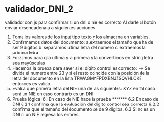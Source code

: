# validador_DNI_2
validador con js para confirmar si un dni  o nie es correcto
Al darle al botón enviar desencadenara a siguientes acciones
1. Toma los valores de los input tipo texto y los almacena en variables.
2. Confirmamos datos del documento:
	a.extraemos el tamaño que ha de ser 9 dígitos
	b. separamos ultima letra del numero 
	c. extraemos la primera letra
3. Forzamos para q la ultima y la primera y la convertimos en string letra sea mayúsculas
4. Hacemos la prueba para saver si el dígito control es correcto:
	==> Se divide el numero entre 23 y si el resto coincide con la posición de la letra del 	documento en la lista TRWAGMYFPDXBNJZSQVHLCKE entonces es valido.
5. Evalúa que primera letra del NIE una de las siguientes: XYZ en tal caso será un NIE en caso contrario es un DNI
6. Prueba lógica:
		6.1 En caso de NIE hace la prueba *******
		6.2 En caso de DNI 
			6.2.1 confirma que la evaluación del dígito control sea correcta
			6.2.2 confirma que el tamaño del documento se de 9 dígitos.
		6.3 Si no es un DNI ni un NIE regresa los errores.
